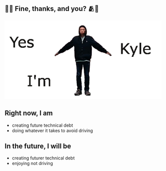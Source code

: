 ## 👋🤝 Fine, thanks, and you? 🫂💏
![Image of Kyle](https://github.com/zhengkyl/zhengkyl/blob/master/spinsplash.gif)

<!-- [![Top Langs](https://github-readme-stats.vercel.app/api/top-langs/?username=zhengkyl&theme=dracula&layout=compact)](https://github.com/anuraghazra/github-readme-stats) -->

## Right now, I am
- creating future technical debt
- doing whatever it takes to avoid driving

## In the future, I will be
- creating futurer technical debt
- enjoying not driving
